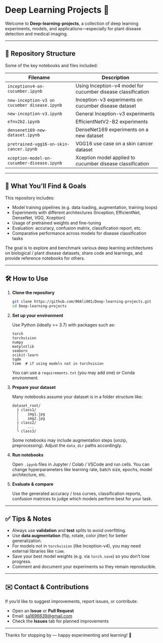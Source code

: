 # Deep Learning Projects 🙌

Welcome to **Deep-learning-projects**, a collection of deep learning experiments, models, and applications—especially for plant disease detection and medical imaging.

---

## 📁 Repository Structure

Some of the key notebooks and files included:

| Filename | Description |
|---|---|
| `inceptionv4-on-cucumber.ipynb` | Using Inception-v4 model for cucumber disease classification |
| `new-inception-v3 on cucumber disease.ipynb` | Inception-v3 experiments on cucumber disease dataset |
| `new-inception-v3.ipynb` | General Inception-v3 experiments |
| `efnv2b2.ipynb` | EfficientNetV2-B2 experiments |
| `densenet169-new-dataset.ipynb` | DenseNet169 experiments on a new dataset |
| `pretrained-vgg16-on-skin-cancer.ipynb` | VGG16 use case on a skin cancer dataset |
| `xception-model-on-cucumber-disease.ipynb` | Xception model applied to cucumber disease classification |

---

## 🧠 What You’ll Find & Goals

This repository includes:

- Model training pipelines (e.g. data loading, augmentation, training loops)
- Experiments with different architectures (Inception, EfficientNet, DenseNet, VGG, Xception)
- Usage of pretrained weights and fine-tuning
- Evaluation: accuracy, confusion matrix, classification report, etc.
- Comparative performance across models for disease classification tasks

The goal is to explore and benchmark various deep learning architectures on biological / plant disease datasets, share code and learnings, and provide reference notebooks for others.

---

## 🛠 How to Use

1. **Clone the repository**

   ```bash
   git clone https://github.com/00Ali001/Deep-learning-projects.git
   cd Deep-learning-projects
   ```

2. **Set up your environment**

   Use Python (ideally >= 3.7) with packages such as:
   ```
   torch
   torchvision
   numpy
   matplotlib
   seaborn
   scikit-learn
   tqdm
   timm  # if using models not in torchvision
   ```

   You can use a `requirements.txt` (you may add one) or Conda environment.

3. **Prepare your dataset**

   Many notebooks assume your dataset is in a folder structure like:

   ```
   dataset_root/
     ├ class1/
     │    img1.jpg
     │    img2.jpg
     ├ class2/
     │    ...
     └ class3/
   ```

   Some notebooks may include augmentation steps (unzip, preprocessing). Adjust the `data_dir` paths accordingly.

4. **Run notebooks**

   Open `.ipynb` files in Jupyter / Colab / VSCode and run cells. You can change hyperparameters like learning rate, batch size, epochs, model architecture, etc.

5. **Evaluate & compare**

   Use the generated accuracy / loss curves, classification reports, confusion matrices to judge which models perform best for your task.

---

## ✅ Tips & Notes

- Always use **validation** and **test** splits to avoid overfitting.
- Use **data augmentation** (flip, rotate, color jitter) for better generalization.
- For models not in `torchvision` (like Inception-v4), you may need external libraries like `timm`.
- Save your best model weights (e.g. via `torch.save`) so you don’t lose progress.
- Comment and document your experiments so they remain reproducible.

---

## ✉️ Contact & Contributions

If you’d like to suggest improvements, report issues, or contribute:

- Open an **Issue** or **Pull Request**
- Email: sa1696639@gmail.com
- Check the **Issues** tab for planned improvements

---

Thanks for stopping by — happy experimenting and learning! 🚀  
````

